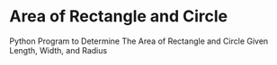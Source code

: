 # Area of Rectangle and Circle
Python Program to Determine The Area of Rectangle and Circle Given Length, Width, and Radius
